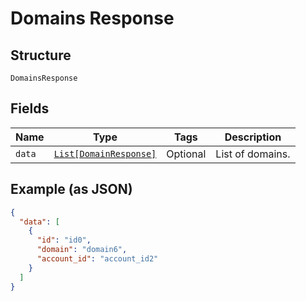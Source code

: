 
# Domains Response

## Structure

`DomainsResponse`

## Fields

| Name | Type | Tags | Description |
|  --- | --- | --- | --- |
| `data` | [`List[DomainResponse]`](../../doc/models/domain-response.md) | Optional | List of domains. |

## Example (as JSON)

```json
{
  "data": [
    {
      "id": "id0",
      "domain": "domain6",
      "account_id": "account_id2"
    }
  ]
}
```

